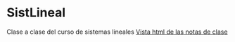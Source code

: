 # SistLineal
Clase a clase del curso de sistemas lineales
[Vista html de las notas de clase](https://drojasd.github.io/SistLineal/auxDocs/NotasSistLin.html "Notas de clase")
